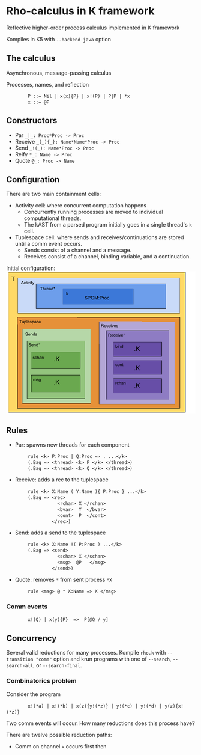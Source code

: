 # Rho-calculus in K framework
Reflective higher-order process calculus implemented in K framework

Kompiles in K5 with `--backend java` option

## The calculus
Asynchronous, message-passing calculus

Processes, names, and reflection
```
        P ::= Nil | x(x){P} | x!(P) | P|P | *x
        x ::= @P
```

## Constructors
* Par `_|_: Proc*Proc -> Proc`
* Receive `_(_){_}: Name*Name*Proc -> Proc`
* Send `_!(_): Name*Proc -> Proc`
* Reify `*_: Name -> Proc`
* Quote `@_: Proc -> Name`

## Configuration
There are two main containment cells:
* Activity cell: where concurrent computation happens
  * Concurrently running processes are moved to individual computational threads.
  * The kAST from a parsed program initially goes in a single thread's `k` cell.
* Tuplespace cell: where sends and receives/continuations are stored until a comm event occurs.
  * Sends consist of a channel and a message.
  * Receives consist of a channel, binding variable, and a continuation.

Initial configuration:
![Current configuration](RhoCalcConfiguration.png)

## Rules
* Par: spawns new threads for each component
```
        rule <k> P:Proc | Q:Proc => . ...</k>
        (.Bag => <thread> <k> P </k> </thread>)
        (.Bag => <thread> <k> Q </k> </thread>)
```
* Receive: adds a rec to the tuplespace
```
        rule <k> X:Name ( Y:Name ){ P:Proc } ...</k>
        (.Bag => <rec>
                   <rchan> X </rchan>
                   <bvar>  Y  </bvar>
                   <cont>  P  </cont>
                 </rec>)
```
* Send: adds a send to the tuplespace
```
        rule <k> X:Name !( P:Proc ) ...</k>
        (.Bag => <send>
                   <schan> X </schan>
                   <msg>  @P   </msg>
                 </send>)
```
* Quote: removes `*` from sent process `*X`
```
        rule <msg> @ * X:Name => X </msg>
```

### Comm events
```
        x!(Q) | x(y){P}  =>  P[@Q / y]
```

## Concurrency
Several valid reductions for many processes. Kompile `rho.k` with `--transition "comm"` option and krun programs with one of `--search`, `--search-all`, or `--search-final`.

### Combinatorics problem
Consider the program
```
        x!(*a) | x!(*b) | x(z){y!(*z)} | y!(*c) | y!(*d) | y(z){x!(*z)}
```

Two comm events will occur. How many reductions does this process have?

There are twelve possible reduction paths:
* Comm on channel `x` occurs first then
